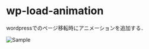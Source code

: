 # wp-load-animation

wordpressでのページ移転時にアニメーションを追加する．

![](https://github.com/pantyetta/wp-load-animation/Sample.png "Sample")
